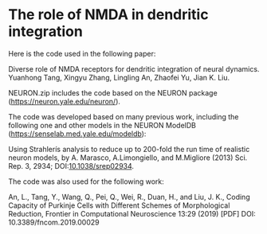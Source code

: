 # The role of NMDA in dendritic integration

Here is the code used in the following paper:

Diverse role of NMDA receptors for dendritic integration of neural dynamics. Yuanhong Tang, Xingyu Zhang, Lingling An, Zhaofei Yu, 
Jian K. Liu.

NEURON.zip includes the code based on the NEURON package (https://neuron.yale.edu/neuron/). 

The code was developed based on many previous work, including the following one and other models in the NEURON ModelDB (https://senselab.med.yale.edu/modeldb):

Using Strahlerís analysis to reduce up to 200-fold the run time of realistic neuron models, by A. Marasco, A.Limongiello, and M.Migliore
(2013) Sci. Rep. 3, 2934; DOI:[10.1038/srep02934](https://doi.org/10.1038/srep02934).

The code was also used for the following work: 

An, L., Tang, Y., Wang, Q., Pei, Q., Wei, R., Duan, H., and Liu, J. K., Coding Capacity of Purkinje Cells with Different Schemes of Morphological Reduction, Frontier in Computational Neuroscience 13:29 (2019) [PDF] DOI: 10.3389/fncom.2019.00029


